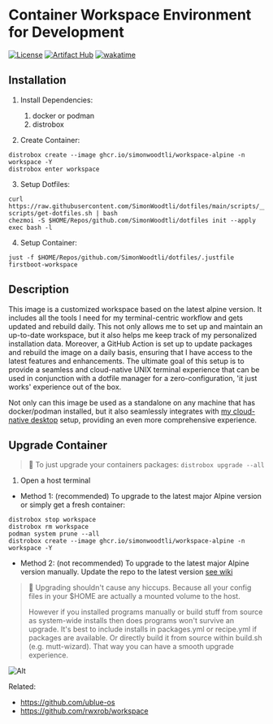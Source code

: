 # Container Workspace Environment for Development

[![License](https://img.shields.io/badge/license-Apache2-brightgreen.svg)](LICENSE)
[![Artifact Hub](https://img.shields.io/endpoint?url=https://artifacthub.io/badge/repository/workspace-alpine)](https://artifacthub.io/packages/search?repo=workspace-alpine)
[![wakatime](https://wakatime.com/badge/user/173067c8-7ded-4cfb-8605-b3032659c00c/project/7bdb4f29-ff86-416c-9bee-7251dfb846e0.svg)](https://wakatime.com/badge/user/173067c8-7ded-4cfb-8605-b3032659c00c/project/7bdb4f29-ff86-416c-9bee-7251dfb846e0)

## Installation

1. Install Dependencies:
    1. docker or podman
    1. distrobox

2. Create Container:

```
distrobox create --image ghcr.io/simonwoodtli/workspace-alpine -n workspace -Y
distrobox enter workspace
```

3. Setup Dotfiles:

```
curl https://raw.githubusercontent.com/SimonWoodtli/dotfiles/main/scripts/__template-scripts/get-dotfiles.sh | bash
chezmoi -S $HOME/Repos/github.com/SimonWoodtli/dotfiles init --apply
exec bash -l
```

4. Setup Container:

```
just -f $HOME/Repos/github.com/SimonWoodtli/dotfiles/.justfile firstboot-workspace
```

## Description

This image is a customized workspace based on the latest alpine version.
It includes all the tools I need for my terminal-centric workflow and
gets updated and rebuild daily. This not only allows me to set up and
maintain an up-to-date workspace, but it also helps me keep track of my
personalized installation data. Moreover, a GitHub Action is set up to
update packages and rebuild the image on a daily basis, ensuring that I
have access to the latest features and enhancements. The ultimate goal
of this setup is to provide a seamless and cloud-native UNIX terminal
experience that can be used in conjunction with a dotfile manager for a
zero-configuration, 'it just works' experience out of the box.

Not only can this image be used as a standalone on any machine that has
docker/podman installed, but it also seamlessly integrates with [my
cloud-native desktop][cloud-os] setup, providing an even more
comprehensive experience.

## Upgrade Container

> 🧐 To just upgrade your containers packages: `distrobox upgrade --all`

1. Open a host terminal
* Method 1: (recommended) To upgrade to the latest major Alpine version or simply get a fresh container:

```
distrobox stop workspace
distrobox rm workspace
podman system prune --all
distrobox create --image ghcr.io/simonwoodtli/workspace-alpine -n workspace -Y
```

* Method 2: (not recommended) To upgrade to the latest major Alpine version
  manually. Update the repo to the latest version [see wiki][wiki]

> 🧐 Upgrading shouldn't cause any hiccups. Because all your config files in
> your \$HOME are actually a mounted volume to the host.
>
> However if you installed programs manually or build stuff from source as
> system-wide installs then does programs won't survive an upgrade. It's best
> to include installs in packages.yml or recipe.yml if packages are
> available. Or directly build it from source within build.sh (e.g.
> mutt-wizard). That way you can have a smooth upgrade experience.

![Alt](https://repobeats.axiom.co/api/embed/8669e2900a391e71c6dea82c54487e6a3034966b.svg "Repobeats analytics image")

[cloud-os]: <https://github.com/simonwoodtli/cloud-os>
[wiki]: <https://wiki.alpinelinux.org/wiki/Upgrading_Alpine>

Related:

* <https://github.com/ublue-os>
* <https://github.com/rwxrob/workspace>
